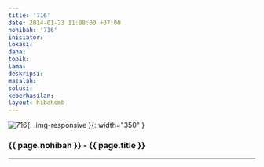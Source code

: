 ```yaml
---
title: '716'
date: 2014-01-23 11:08:00 +07:00
nohibah: '716'
inisiator: 
lokasi: 
dana: 
topik: 
lama: 
deskripsi: 
masalah: 
solusi: 
keberhasilan: 
layout: hibahcmb
---
```


![716](/static/img/hibahcmb/716.png){: .img-responsive }{: width="350" }

### {{ page.nohibah }} - {{ page.title }}

---
